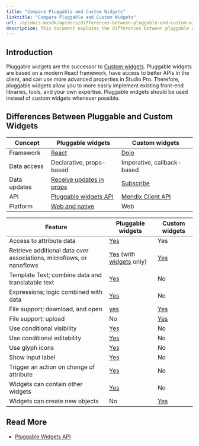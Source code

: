 ```yaml
---
title: "Compare Pluggable and Custom Widgets"
linktitle: "Compare Pluggable and Custom Widgets"
url: /apidocs-mxsdk/apidocs/differences-between-pluggable-and-custom-widgets/
description: This document explains the differences between pluggable and custom widgets.
---
```


## Introduction

Pluggable widgets are the successor to [Custom widgets](/howto8/extensibility/widget-development/). Pluggable widgets are based on a modern React framework, have access to better APIs in the client, and can use more advanced properties in Studio Pro. Therefore, pluggable widgets allow you to more easily implement existing front-end libraries, tools, and your own expertise. Pluggable widgets should be used instead of custom widgets whenever possible.

## Differences Between Pluggable and Custom Widgets

| Concept      | Pluggable widgets                                                                                     | Custom widgets                                                           |
| ------------ | ----------------------------------------------------------------------------------------------------- | ------------------------------------------------------------------------ |
| Framework    | [React](/apidocs-mxsdk/apidocs/pluggable-widgets/#client-component)                                                                         | [Dojo](/howto8/extensibility/widget-development/#dojo)                 |
| Data access  | Declarative, props-based                                                                              | Imperative, callback-based                                               |
| Data updates | [Receive updates in props](/apidocs-mxsdk/apidocs/pluggable-widgets-client-apis/#dynamic-value) | [Subscribe](https://apidocs.rnd.mendix.com/8/client/mx.data.html#.subscribe) |
| API          | [Pluggable widgets API](/apidocs-mxsdk/apidocs/pluggable-widgets/)                                     | [Mendix Client API](/apidocs-mxsdk/apidocs/client-api/)                |
| Platform     | [Web and native](/apidocs-mxsdk/apidocs/pluggable-widgets/#widget-description)                                                            | Web                                                                      |

| Feature                                                           | Pluggable widgets                                    | Custom widgets                                                        |
| ----------------------------------------------------------------- | ---------------------------------------------------- | --------------------------------------------------------------------- |
| Access to attribute data                                          | [Yes](/apidocs-mxsdk/apidocs/pluggable-widgets-property-types/#attribute)    | Yes                                                                   |
| Retrieve additional data over associations, microflows, or nanoflows | [Yes](/apidocs-mxsdk/apidocs/pluggable-widgets-property-types/#datasource) (with [widgets](/apidocs-mxsdk/apidocs/pluggable-widgets-property-types/#widgets) only)   | [Yes](https://apidocs.rnd.mendix.com/8/client/mx.data.html#.get) |
| Template Text; combine data and translatable text                 | [Yes](/apidocs-mxsdk/apidocs/pluggable-widgets-property-types/#texttemplate) | No                                                                    |
| Expressions; logic combined with data                             | [Yes](/apidocs-mxsdk/apidocs/pluggable-widgets-property-types/#expression)   | No                                                                    |
| File support; download, and open                                  | [yes](/apidocs-mxsdk/apidocs/pluggable-widgets-property-types/#file)         | [Yes](https://apidocs.rnd.mendix.com/8/client/mx.data.html#.saveDocument) |
| File support; upload                                              | No                                                   | [Yes](https://apidocs.rnd.mendix.com/8/client/mx.data.html#.saveDocument) |
| Use conditional visibility                                        | [Yes](/apidocs-mxsdk/apidocs/pluggable-widgets-property-types/#visibility)   | No                                                                    |
| Use conditional editability                                       | [Yes](/apidocs-mxsdk/apidocs/pluggable-widgets-property-types/#editability)  | No                                                                    |
| Use glyph icons                                                   | [Yes](/apidocs-mxsdk/apidocs/pluggable-widgets-property-types/#icon)         | No                                                                    |
| Show input label                                                  | [Yes](/apidocs-mxsdk/apidocs/pluggable-widgets-property-types/#label)        | No                                                                    |
| Trigger an action on change of attribute                          | [Yes](/apidocs-mxsdk/apidocs/pluggable-widgets-property-types/#attribute)    | No                                                                    |
| Widgets can contain other widgets                                 | [Yes](/apidocs-mxsdk/apidocs/pluggable-widgets-property-types/#widgets)      | No                                                                    |
| Widgets can create new objects                                    | No                                                   | [Yes](https://apidocs.rnd.mendix.com/8/client/mx.data.html#.create)   |

## Read More

* [Pluggable Widgets API](/apidocs-mxsdk/apidocs/pluggable-widgets/)
